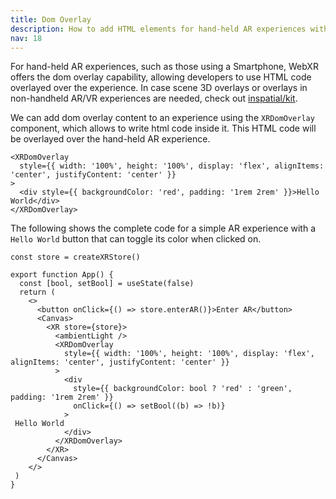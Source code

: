 ```yaml
---
title: Dom Overlay
description: How to add HTML elements for hand-held AR experiences with Dom overlay?
nav: 18
---
```


For hand-held AR experiences, such as those using a Smartphone, WebXR offers the dom overlay capability, allowing developers to use HTML code overlayed over the experience. In case scene 3D overlays or overlays in non-handheld AR/VR experiences are needed, check out [inspatial/kit](https://github.com/inspatial/kit).

We can add dom overlay content to an experience using the `XRDomOverlay` component, which allows to write html code inside it. This HTML code will be overlayed over the hand-held AR experience.

```tsx
<XRDomOverlay
  style={{ width: '100%', height: '100%', display: 'flex', alignItems: 'center', justifyContent: 'center' }}
>
  <div style={{ backgroundColor: 'red', padding: '1rem 2rem' }}>Hello World</div>
</XRDomOverlay>
```

The following shows the complete code for a simple AR experience with a `Hello World` button that can toggle its color when clicked on. 

```tsx
const store = createXRStore()

export function App() {
  const [bool, setBool] = useState(false)
  return (
    <>
      <button onClick={() => store.enterAR()}>Enter AR</button>
      <Canvas>
        <XR store={store}>
          <ambientLight />
          <XRDomOverlay
            style={{ width: '100%', height: '100%', display: 'flex', alignItems: 'center', justifyContent: 'center' }}
          >
            <div
              style={{ backgroundColor: bool ? 'red' : 'green', padding: '1rem 2rem' }}
              onClick={() => setBool((b) => !b)}
            >
 Hello World
            </div>
          </XRDomOverlay>
        </XR>
      </Canvas>
    </>
 )
}
```

